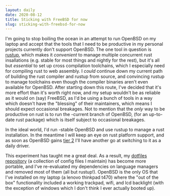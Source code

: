 ```yaml
---
layout: daily
date: 2020-08-12
title: Sticking with FreeBSD for now
slug: sticking-with-freebsd-for-now
---
```


I'm going to stop boiling the ocean in an attempt to run OpenBSD on my laptop
and accept that the tools that I need to be productive in my personal projects
currently don't support OpenBSD. The one tool in question is [rustup](https://rustup.rs/),
which makes it _convenient_ to manage multiple concurrent rust insallations (e.g. stable for most things
and nightly for the rest), but it's all but _essential_ to set up cross compilation
toolchains, which I especially need for compiling rust to web assembly.
I _could_ continue down my current path of building the rust compiler and rustup
from source, and convincing rustup to manage toolchains even though the compiler
binaries aren't even available for OpenBSD. After starting down this route, I've decided
that it's more effort than it's worth right now, and my setup wouldn't be as reliable
as it would on (say) FreeBSD, as I'd be using a bunch of tools in a way which doesn't have the
"blessing" of their maintainers, which means I should expect occasional breakages.
Not to mention that the _only_ way to be productive on rust is to run the -current branch
of OpenBSD, (for an up-to-date rust package) which is itself subject to occasional breakages.

In the ideal world, I'd run -stable OpenBSD and use rustup to manage a rust installation.
In the meantime I will keep an eye on rust platform support, and as soon as OpenBSD gains
[tier 2](https://forge.rust-lang.org/release/platform-support.html#tier-2) I'll have another
go at switching to it as a daily driver.

This experiment has taught me a great deal. As a result, my [dotfiles repository](https://github.com/gridbugs/dotfiles)
(a collection of config files I maintain) has become more portable, and I've re-evaluated
my dependencies on language managers and removed most of them (all but rustup!).
OpenBSD is the only OS that I've installed on my laptop (a lenovo thinkpad t470) where the
"out of the box" functionality included a working trackpad, wifi, and lcd backlight (with the exception of windows
which I don't think I ever actually booted up).
